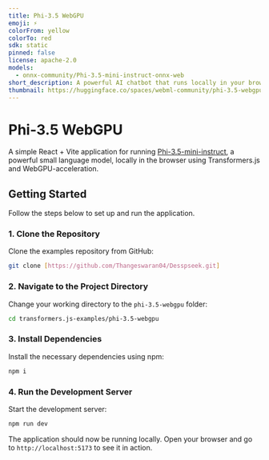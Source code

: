 ```yaml
---
title: Phi-3.5 WebGPU
emoji: ⚡
colorFrom: yellow
colorTo: red
sdk: static
pinned: false
license: apache-2.0
models:
  - onnx-community/Phi-3.5-mini-instruct-onnx-web
short_description: A powerful AI chatbot that runs locally in your browser
thumbnail: https://huggingface.co/spaces/webml-community/phi-3.5-webgpu/resolve/main/banner.png
---
```


# Phi-3.5 WebGPU

A simple React + Vite application for running [Phi-3.5-mini-instruct](https://huggingface.co/onnx-community/Phi-3.5-mini-instruct-onnx-web), a powerful small language model, locally in the browser using Transformers.js and WebGPU-acceleration.

## Getting Started

Follow the steps below to set up and run the application.

### 1. Clone the Repository

Clone the examples repository from GitHub:

```sh
git clone [https://github.com/Thangeswaran04/Desspseek.git]
```

### 2. Navigate to the Project Directory

Change your working directory to the `phi-3.5-webgpu` folder:

```sh
cd transformers.js-examples/phi-3.5-webgpu
```

### 3. Install Dependencies

Install the necessary dependencies using npm:

```sh
npm i
```

### 4. Run the Development Server

Start the development server:

```sh
npm run dev
```

The application should now be running locally. Open your browser and go to `http://localhost:5173` to see it in action.
